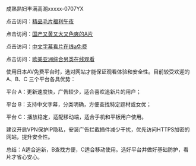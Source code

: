 
成熟熟妇丰满高潮xxxxx-0707YX

点击访问：<a href="https://bsdf-5f5.pages.dev/">精品毛片福利午夜</a>

点击访问：<a href="https://gsd-agv.pages.dev/">国产又黄又大又色爽的A片</a>

点击访问：<a href="https://gda-c7m.pages.dev/">中文字幕看片在线a免费</a>

点击访问：<a href="https://vassv.pages.dev/">欧美亚洲综合另类在线观看</a>

使用日本AV免费平台时，选对网站才能保证观看体验和安全性。目前较受欢迎的 A、B、C 三个平台各具优势：

平台 A：更新速度快，广告较少，适合喜欢追新片的用户；

平台 B：支持中文字幕，分类明确，方便查找特定题材或女优；

平台 C：播放稳定，适配移动端，适合手机和平板用户使用。

建议开启VPN保护IP隐私，安装广告拦截插件减少干扰，优先访问HTTPS加密的网站，提升安全性。

总结：A适合追新，B查找方便，C适合移动使用。选好平台并做好基础防护，看片才省心安心。

<span style="display:none;">[Canonical link](https://github.com/hai20250707/so24 ）</span>
